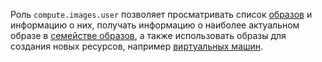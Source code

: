 Роль `compute.images.user` позволяет просматривать список [образов](../../../compute/concepts/image.md) и информацию о них, получать информацию о наиболее актуальном образе в [семействе образов](../../../compute/concepts/image.md#family), а также использовать образы для создания новых ресурсов, например [виртуальных машин](../../../compute/concepts/vm.md).

